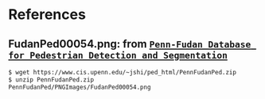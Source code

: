 # References
## FudanPed00054.png: from [`Penn-Fudan Database for Pedestrian Detection and Segmentation`](https://www.cis.upenn.edu/~jshi/ped_html/)
```bash
$ wget https://www.cis.upenn.edu/~jshi/ped_html/PennFudanPed.zip
$ unzip PennFudanPed.zip
PennFudanPed/PNGImages/FudanPed00054.png
```
